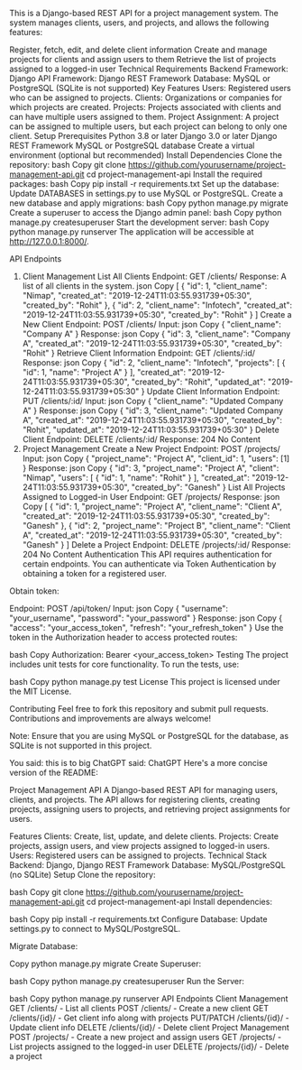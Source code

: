 This is a Django-based REST API for a project management system. The system manages clients, users, and projects, and allows the following features:

Register, fetch, edit, and delete client information
Create and manage projects for clients and assign users to them
Retrieve the list of projects assigned to a logged-in user
Technical Requirements
Backend Framework: Django
API Framework: Django REST Framework
Database: MySQL or PostgreSQL (SQLite is not supported)
Key Features
Users: Registered users who can be assigned to projects.
Clients: Organizations or companies for which projects are created.
Projects: Projects associated with clients and can have multiple users assigned to them.
Project Assignment: A project can be assigned to multiple users, but each project can belong to only one client.
Setup
Prerequisites
Python 3.8 or later
Django 3.0 or later
Django REST Framework
MySQL or PostgreSQL database
Create a virtual environment (optional but recommended)
Install Dependencies
Clone the repository:
bash
Copy
git clone https://github.com/yourusername/project-management-api.git
cd project-management-api
Install the required packages:
bash
Copy
pip install -r requirements.txt
Set up the database:
Update DATABASES in settings.py to use MySQL or PostgreSQL.
Create a new database and apply migrations:
bash
Copy
python manage.py migrate
Create a superuser to access the Django admin panel:
bash
Copy
python manage.py createsuperuser
Start the development server:
bash
Copy
python manage.py runserver
The application will be accessible at http://127.0.0.1:8000/.

API Endpoints
1. Client Management
List All Clients
Endpoint: GET /clients/
Response: A list of all clients in the system.
json
Copy
[
  {
    "id": 1,
    "client_name": "Nimap",
    "created_at": "2019-12-24T11:03:55.931739+05:30",
    "created_by": "Rohit"
  },
  {
    "id": 2,
    "client_name": "Infotech",
    "created_at": "2019-12-24T11:03:55.931739+05:30",
    "created_by": "Rohit"
  }
]
Create a New Client
Endpoint: POST /clients/
Input:
json
Copy
{
  "client_name": "Company A"
}
Response:
json
Copy
{
  "id": 3,
  "client_name": "Company A",
  "created_at": "2019-12-24T11:03:55.931739+05:30",
  "created_by": "Rohit"
}
Retrieve Client Information
Endpoint: GET /clients/:id/
Response:
json
Copy
{
  "id": 2,
  "client_name": "Infotech",
  "projects": [
    {
      "id": 1,
      "name": "Project A"
    }
  ],
  "created_at": "2019-12-24T11:03:55.931739+05:30",
  "created_by": "Rohit",
  "updated_at": "2019-12-24T11:03:55.931739+05:30"
}
Update Client Information
Endpoint: PUT /clients/:id/
Input:
json
Copy
{
  "client_name": "Updated Company A"
}
Response:
json
Copy
{
  "id": 3,
  "client_name": "Updated Company A",
  "created_at": "2019-12-24T11:03:55.931739+05:30",
  "created_by": "Rohit",
  "updated_at": "2019-12-24T11:03:55.931739+05:30"
}
Delete Client
Endpoint: DELETE /clients/:id/
Response: 204 No Content
2. Project Management
Create a New Project
Endpoint: POST /projects/
Input:
json
Copy
{
  "project_name": "Project A",
  "client_id": 1,
  "users": [1]
}
Response:
json
Copy
{
  "id": 3,
  "project_name": "Project A",
  "client": "Nimap",
  "users": [
    {
      "id": 1,
      "name": "Rohit"
    }
  ],
  "created_at": "2019-12-24T11:03:55.931739+05:30",
  "created_by": "Ganesh"
}
List All Projects Assigned to Logged-in User
Endpoint: GET /projects/
Response:
json
Copy
[
  {
    "id": 1,
    "project_name": "Project A",
    "client_name": "Client A",
    "created_at": "2019-12-24T11:03:55.931739+05:30",
    "created_by": "Ganesh"
  },
  {
    "id": 2,
    "project_name": "Project B",
    "client_name": "Client A",
    "created_at": "2019-12-24T11:03:55.931739+05:30",
    "created_by": "Ganesh"
  }
]
Delete a Project
Endpoint: DELETE /projects/:id/
Response: 204 No Content
Authentication
This API requires authentication for certain endpoints. You can authenticate via Token Authentication by obtaining a token for a registered user.

Obtain token:

Endpoint: POST /api/token/
Input:
json
Copy
{
  "username": "your_username",
  "password": "your_password"
}
Response:
json
Copy
{
  "access": "your_access_token",
  "refresh": "your_refresh_token"
}
Use the token in the Authorization header to access protected routes:

bash
Copy
Authorization: Bearer <your_access_token>
Testing
The project includes unit tests for core functionality. To run the tests, use:

bash
Copy
python manage.py test
License
This project is licensed under the MIT License.

Contributing
Feel free to fork this repository and submit pull requests. Contributions and improvements are always welcome!

Note: Ensure that you are using MySQL or PostgreSQL for the database, as SQLite is not supported in this project.


You said:
this is to big
ChatGPT said:
ChatGPT
Here's a more concise version of the README:

Project Management API
A Django-based REST API for managing users, clients, and projects. The API allows for registering clients, creating projects, assigning users to projects, and retrieving project assignments for users.

Features
Clients: Create, list, update, and delete clients.
Projects: Create projects, assign users, and view projects assigned to logged-in users.
Users: Registered users can be assigned to projects.
Technical Stack
Backend: Django, Django REST Framework
Database: MySQL/PostgreSQL (no SQLite)
Setup
Clone the repository:

bash
Copy
git clone https://github.com/yourusername/project-management-api.git
cd project-management-api
Install dependencies:

bash
Copy
pip install -r requirements.txt
Configure Database: Update settings.py to connect to MySQL/PostgreSQL.

Migrate Database:

Copy
python manage.py migrate
Create Superuser:

bash
Copy
python manage.py createsuperuser
Run the Server:

bash
Copy
python manage.py runserver
API Endpoints
Client Management
GET /clients/ - List all clients
POST /clients/ - Create a new client
GET /clients/{id}/ - Get client info along with projects
PUT/PATCH /clients/{id}/ - Update client info
DELETE /clients/{id}/ - Delete client
Project Management
POST /projects/ - Create a new project and assign users
GET /projects/ - List projects assigned to the logged-in user
DELETE /projects/{id}/ - Delete a project
